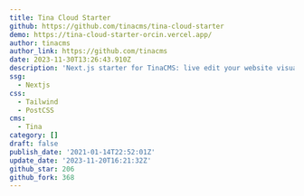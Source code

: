 ```yaml
---
title: Tina Cloud Starter
github: https://github.com/tinacms/tina-cloud-starter
demo: https://tina-cloud-starter-orcin.vercel.app/
author: tinacms
author_link: https://github.com/tinacms
date: 2023-11-30T13:26:43.910Z
description: 'Next.js starter for TinaCMS: live edit your website visually 🪄'
ssg:
  - Nextjs
css:
  - Tailwind
  - PostCSS
cms:
  - Tina
category: []
draft: false
publish_date: '2021-01-14T22:52:01Z'
update_date: '2023-11-20T16:21:32Z'
github_star: 206
github_fork: 368
---
```

